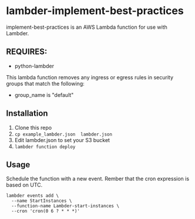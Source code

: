 # lambder-implement-best-practices

implement-best-practices is an AWS Lambda function for use with Lambder.

## REQUIRES:
* python-lambder

This lambda function removes any ingress or egress rules in security groups that match the following:

* group_name is "default"

## Installation

1. Clone this repo
2. `cp example_lambder.json  lambder.json`
3. Edit lambder.json to set your S3  bucket
4. `lambder function deploy`

## Usage

Schedule the function with a new event. Rember that the cron expression is
based on UTC.

    lambder events add \
      --name StartInstances \
      --function-name Lambder-start-instances \
      --cron 'cron(0 6 ? * * *)'

